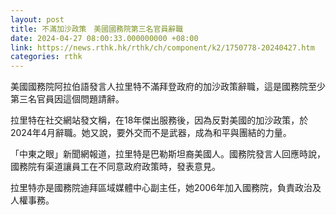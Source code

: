 ```yaml
---
layout: post
title: 不滿加沙政策　美國國務院第三名官員辭職
date: 2024-04-27 08:00:33.000000000 +08:00
link: https://news.rthk.hk/rthk/ch/component/k2/1750778-20240427.htm
categories: rthk
---
```


美國國務院阿拉伯語發言人拉里特不滿拜登政府的加沙政策辭職，這是國務院至少第三名官員因這個問題請辭。

拉里特在社交網站發文稱，在18年傑出服務後，因為反對美國的加沙政策，於2024年4月辭職。她又說，要外交而不是武器，成為和平與團結的力量。

「中東之眼」新聞網報道，拉里特是巴勒斯坦裔美國人。國務院發言人回應時說，國務院有渠道讓員工在不同意政府政策時，發表意見。

拉里特亦是國務院迪拜區域媒體中心副主任，她2006年加入國務院，負責政治及人權事務。
